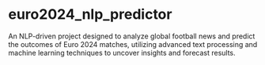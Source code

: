 # euro2024_nlp_predictor
An NLP-driven project designed to analyze global football news and predict the outcomes of Euro 2024 matches, utilizing advanced text processing and machine learning techniques to uncover insights and forecast results.
